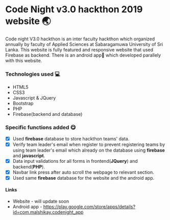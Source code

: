 # Code Night v3.0 hackthon 2019 website :earth_asia:
Code night V3.0 hackthon is an inter faculty hackthon which organized annually by faculty of Applied Sciences at Sabaragamuwa University of Sri Lanka. This website is fully featured and responsive website that used Firebase as backend. There is an android app:iphone: which developed parallely with this website.

### Technologies used :computer: 
- HTML5
- CSS3
- Javascript & JQuery
- Bootstrap
- PHP
- Firebase(backend and database)

### Specific functions added :yum:
- [x] Used __firebase__ database to store hackthon teams' data.
- [x] Verify team leader's email when register to prevent registering teams by using team leader's email which already on the database using **firebase** and __javascript__.
- [x] Data input validations for all forms in frontend(**JQuery**) and backend(**PHP**).
- [x] Navbar link press after auto scroll the webpage to relevant section.
- [x] Used same **firebase** database for the website and the android app.

#### Links
- Website - will update soon
- Android app - https://play.google.com/store/apps/details?id=com.malshikay.codenight_app
